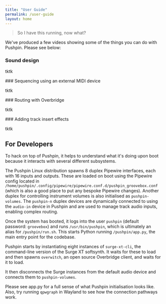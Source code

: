```yaml
---
title: "User Guide"
permalink: /user-guide
layout: home
---
```


> So I have this running, now what?

We've produced a few videos showing some of the things you can do with Pushpin. Please see below:

### Sound design

tktk

### Sequencing using an external MIDI device

tktk

### Routing with Overbridge

tktk

### Adding track insert effects

tktk

## For Developers

To hack on top of Pushpin, it helps to understand what it's doing upon boot because it interacts with several different subsystems.

The Pushpin Linux distribution spawns 8 duplex Pipewire interfaces, each with 16 inputs and outputs. These are loaded on boot using the Pipewire config located in `/home/pushpin/.config/pipewire/pipewire.conf.d/pushpin_groovebox.conf` (which is also a good place to put any bespoke Pipewire changes). Another duplex for controlling instrument volumes is also initialised as `pushpin-volumes`. The `pushpin-n` duplex devices are dynamically connected to using the `audio-in` device in Pushpin and are used to manage track audio inputs, enabling complex routing.

Once the system has booted, it logs into the user `pushpin` (default password: `groovebox`) and runs `/usr/bin/pushpin`, which is ultimately an alias for `/pushpin/run.sh`. This starts Python running `/pushpin/app.py`, the main entry point for the codebase.

Pushpin starts by instantiating eight instances of `surge-xt-cli`, the command-line version of the Surge XT softsynth. It waits for these to load and then spawns `overwitch`, an open source Overbridge client, and waits for it to load.

It then disconnects the Surge instances from the default audio device and connects them to `pushpin-volumes`.

Please see app.py for a full sense of what Pushpin initialisation looks like. Also, try running `qpwgraph` in Wayland to see how the connection pathways work.
